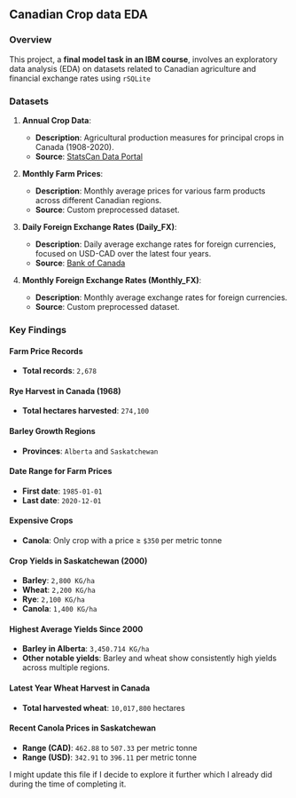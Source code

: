 ## Canadian Crop data EDA

### Overview

This project, a **final model task in an IBM course**, involves an exploratory data analysis (EDA) on datasets related to Canadian agriculture and financial exchange rates using `rSQLite` 

### Datasets

1. **Annual Crop Data**:
   - **Description**: Agricultural production measures for principal crops in Canada (1908-2020).
   - **Source**: [StatsCan Data Portal](https://www150.statcan.gc.ca/t1/tbl1/en/tv.action?pid=3210035901)

2. **Monthly Farm Prices**:
   - **Description**: Monthly average prices for various farm products across different Canadian regions.
   - **Source**: Custom preprocessed dataset.

3. **Daily Foreign Exchange Rates (Daily_FX)**:
   - **Description**: Daily average exchange rates for foreign currencies, focused on USD-CAD over the latest four years.
   - **Source**: [Bank of Canada](https://www.bankofcanada.ca/rates/exchange/daily-exchange-rates)

4. **Monthly Foreign Exchange Rates (Monthly_FX)**:
   - **Description**: Monthly average exchange rates for foreign currencies.
   - **Source**: Custom preprocessed dataset.

### Key Findings

#### Farm Price Records
- **Total records**: `2,678`

#### Rye Harvest in Canada (1968)
- **Total hectares harvested**: `274,100`

#### Barley Growth Regions
- **Provinces**: `Alberta` and `Saskatchewan`

#### Date Range for Farm Prices
- **First date**: `1985-01-01`
- **Last date**: `2020-12-01`

#### Expensive Crops
- **Canola**: Only crop with a price ≥ `$350` per metric tonne

#### Crop Yields in Saskatchewan (2000)
- **Barley**: `2,800 KG/ha`
- **Wheat**: `2,200 KG/ha`
- **Rye**: `2,100 KG/ha`
- **Canola**: `1,400 KG/ha`

#### Highest Average Yields Since 2000
- **Barley in Alberta**: `3,450.714 KG/ha`
- **Other notable yields**: Barley and wheat show consistently high yields across multiple regions.

#### Latest Year Wheat Harvest in Canada
- **Total harvested wheat**: `10,017,800` hectares

#### Recent Canola Prices in Saskatchewan
- **Range (CAD)**: `462.88` to `507.33` per metric tonne
- **Range (USD)**: `342.91` to `396.11` per metric tonne

I might update this file if I decide to explore it further which I already did during the time of completing it.

